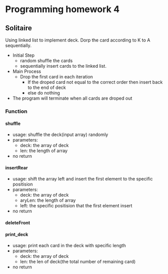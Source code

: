# Programming homework 4
## Solitaire
Using linked list to implement deck.
Dorp the card according to K to A sequentially.
- Initial Step
  - random shuffle the cards
  - sequentially insert cards to the linked list.
- Main Process
  - Drop the first card in each iteration
    - If the droped card not equal to the correct order then insert back to the end of deck
    - else do nothing
- The program will terminate when all cards are droped out

### Function
#### shuffle
- usage: shuffle the deck(input array) randomly
- parameters: 
  - deck: the array of deck
  - len: the length of array
- no return
#### insertRear
- usage: shift the array left and insert the first element to the specific positision
- parameters:
  - deck: the array of deck
  - aryLen: the length of array
  - left: the specific positision that the first element insert
- no return
#### deleteFront
#### print_deck
- usage: print each card in the deck with specific length
- parameters:
  - deck: the array of deck
  - len: the len of deck(the total number of remaining card)
- no return

